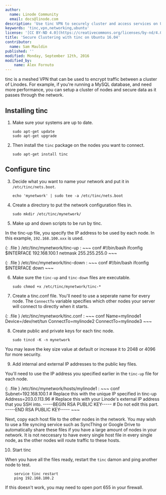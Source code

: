 ```yaml
---
author:
  name: Linode Community
  email: docs@linode.com
description: 'Use tinc VPN to securely cluster and access services on Ubuntu 16.04'
keywords: 'tinc,vpn,networking,ubuntu'
license: '[CC BY-ND 4.0](https://creativecommons.org/licenses/by-nd/4.0)'
title: 'Secure Clustering with tinc on Ubuntu 16.04'
contributor:
  name: Sam Mauldin
published: ''
modified: Monday, September 12th, 2016
modified_by:
    name: Alex Fornuto
---
```


tinc is a meshed VPN that can be used to encrypt traffic between a cluster of Linodes. For example, if you're running a MySQL database, and need more performance, you can setup a cluster of nodes and secure data as it passes through the network.

## Installing tinc

1.  Make sure your systems are up to date.

        sudo apt-get update
        sudo apt-get upgrade

2.  Then install the `tinc` package on the nodes you want to connect.

        sudo apt-get install tinc

## Configure tinc

3.  Decide what you want to name your network and put it in `/etc/tinc/nets.boot`.

        echo 'mynetwork' | sudo tee -a /etc/tinc/nets.boot

4.  Create a directory to put the network configuration files in.

        sudo mkdir /etc/tinc/mynetwork/

5.  Make up and down scripts to be run by tinc.

In the tinc-up file, you specify the IP address to be used by each node. In this example, `192.168.100.xxx` is used.

{: .file }
/etc/tinc/mynetwork/tinc-up
:   ~~~ conf
    #!/bin/bash
    ifconfig $INTERFACE 192.168.100.1 netmask 255.255.255.0
    ~~~

{: .file }
/etc/tinc/mynetwork/tinc-down
:   ~~~ conf
    #!/bin/bash
    ifconfig $INTERFACE down
    ~~~

6.  Make sure the `tinc-up` and `tinc-down` files are executable.

        sudo chmod +x /etc/tinc/mynetwork/tinc-*

7.  Create a tinc.conf file. You'll need to use a seperate name for every node. The `ConnectTo` variable specifies which other nodes your server will connect to directly when it starts.

{: .file }
/etc/tinc/mynetwork/tinc.conf
:   ~~~ conf
    Name=mylinode1
    Device=/dev/net/tun
    ConnectTo=mylinode2
    ConnectTo=mylinode3
    ~~~

8.  Create public and private keys for each tinc node.

        sudo tincd -K -n mynetwork

You may leave the key size value at default or increase it to 2048 or 4096 for more security.

9.  Add internal and external IP addresses to the public key files.

You'll need to use the IP address you specified earlier in the `tinc-up` file for each node.

{: .file }
/etc/tinc/mynetwork/hosts/mylinode1
:   ~~~ conf
    Subnet=192.168.100.1 # Replace this with the unique IP specified in tinc-up
    Address=203.0.113.96 # Replace this with your Linode's external IP address that you SSH into.
    -----BEGIN RSA PUBLIC KEY-----
    # Do not edit this part.
    -----END RSA PUBLIC KEY-----
    ~~~

Next, copy each host file to the other nodes in the network. You may wish to use a file syncing service such as SyncThing or Google Drive to automatically share these files if you have a large amount of nodes in your network. It is not neccesary to have every single host file in every single node, as the other nodes will route traffic to these hosts.

10.  Start tinc

When you have all the files ready, restart the `tinc` damon and ping another node to test.

        service tinc restart
        ping 192.168.100.2

If this doesn't work, you may need to open port 655 in your firewall.
